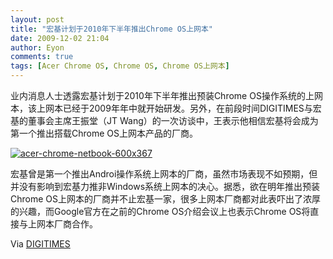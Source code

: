 ```yaml
---
layout: post
title: "宏基计划于2010年下半年推出Chrome OS上网本"
date: 2009-12-02 21:04
author: Eyon
comments: true
tags: [Acer Chrome OS, Chrome OS, Chrome OS上网本]
---
```

业内消息人士透露宏基计划于2010年下半年推出预装Chrome OS操作系统的上网本，该上网本已经于2009年年中就开始研发。另外，在前段时间DIGITIMES与宏基的董事会主席王振堂（JT Wang）的一次访谈中，王表示他相信宏基将会成为第一个推出搭载Chrome OS上网本产品的厂商。

<a href="http://img.chromi.org/2009/12/acer-chrome-netbook-600x367.jpg">![acer-chrome-netbook-600x367](http://img.chromi.org/2009/12/acer-chrome-netbook-600x367-550x336.jpg "acer-chrome-netbook-600x367")</a>

宏基曾是第一个推出Androi操作系统上网本的厂商，虽然市场表现不如预期，但并没有影响到宏基力推非Windows系统上网本的决心。据悉，欲在明年推出预装Chrome OS上网本的厂商并不止宏基一家，很多上网本厂商都对此表吓出了浓厚的兴趣，而Google官方在之前的Chrome OS介绍会议上也表示Chrome OS将直接与上网本厂商合作。

Via [DIGITIMES](http://www.digitimes.com/news/a20091202PD212.html)
